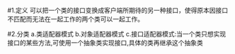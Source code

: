 #1.定义
可以把一个类的接口变换成客户端所期待的另一种接口，使得原本因接口不匹配而无法在一起工作的两个类可以一起工作。

#2.分类
a.类适配器模式
b.对象适配器模式
c.接口适配器模式:当一个类只想实现接口的某些方法,可使用一个抽象类实现接口,具体的类再继承这个抽象类